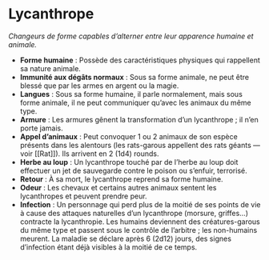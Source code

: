 # Lycanthrope
 
*Changeurs de forme capables d’alterner entre leur apparence humaine et animale.*

- **Forme humaine** : Possède des caractéristiques physiques qui rappellent sa nature animale.
- **Immunité aux dégâts normaux** : Sous sa forme animale, ne peut être blessé que par les armes en argent ou la magie.
- **Langues** : Sous sa forme humaine, il parle normalement, mais sous forme animale, il ne peut communiquer qu’avec les animaux du même type.
- **Armure** : Les armures gênent la transformation d’un lycanthrope ; il n’en porte jamais.
- **Appel d’animaux** : Peut convoquer 1 ou 2 animaux de son espèce présents dans les alentours (les rats-garous appellent des rats géants — voir [[Rat]]). Ils arrivent en 2 (1d4) rounds.
- **Herbe au loup** : Un lycanthrope touché par de l’herbe au loup doit effectuer un jet de sauvegarde contre le poison ou s’enfuir, terrorisé.
- **Retour** : À sa mort, le lycanthrope reprend sa forme humaine.
- **Odeur** : Les chevaux et certains autres animaux sentent les lycanthropes et peuvent prendre peur.
- **Infection** : Un personnage qui perd plus de la moitié de ses points de vie à cause des attaques naturelles d’un lycanthrope (morsure, griffes…) contracte la lycanthropie. Les humains deviennent des créatures-garous du même type et passent sous le contrôle de l’arbitre ; les non-humains meurent. La maladie se déclare après 6 (2d12) jours, des signes d’infection étant déjà visibles à la moitié de ce temps.